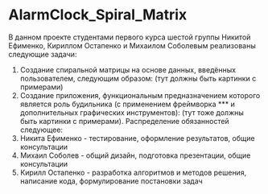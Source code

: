 # AlarmClock_Spiral_Matrix
В данном проекте студентами первого курса шестой группы Никитой Ефименко, Кириллом Остапенко и Михаилом Соболевым реализованы следующие задачи:
  1) Создание спиральной матрицы на основе данных, введённых пользователем, следующим образом: 
      (тут должны быть картинки с примерами)
  2) Создание приложения, функциональным предназначением которого является роль будильника (с применением фреймворка *** и дополнительных графических инструментов):
      (тут тоже должны быть картинки с примерами).
Распределение обязанностей следующее:
1) Никита Ефименко - тестирование, оформление результатов, общие консультации 
2) Михаил Соболев - общий дизайн, подготовка презентации, общие консультации
3) Кирилл Остапенко - разработка алгоритмов и методов решения, написание кода, формулирование постановки задач
